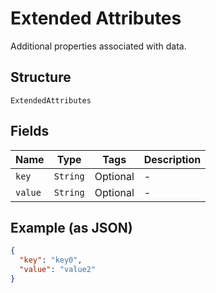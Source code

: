 
# Extended Attributes

Additional properties associated with data.

## Structure

`ExtendedAttributes`

## Fields

| Name | Type | Tags | Description |
|  --- | --- | --- | --- |
| `key` | `String` | Optional | - |
| `value` | `String` | Optional | - |

## Example (as JSON)

```json
{
  "key": "key0",
  "value": "value2"
}
```

